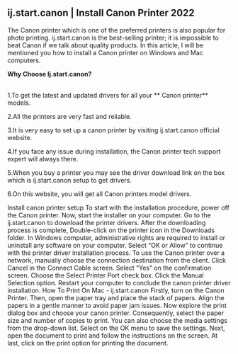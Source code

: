 ## ij.start.canon | Install Canon Printer 2022

The Canon printer which is one of the preferred printers is also popular for photo printing. ij.start.canon is the best-selling printer; it is impossible to beat Canon if we talk about quality products. In this article, I will be mentioned you how to install a Canon printer on Windows and Mac computers.

<b>Why Choose Ij.start.canon?</b>

<br>1.To get the latest and updated drivers for all your ** Canon printer** models.</br>

2.All the printers are very fast and reliable.

3.It is very easy to set up a canon printer by visiting ij.start.canon official website.

4.If you face any issue during installation, the Canon printer tech support expert will always there.

5.When you buy a printer you may see the driver download link on the box which is ij.start.canon setup to get drivers.

6.On this website, you will get all Canon printers model drivers.

Install canon printer setup
To start with the installation procedure, power off the Canon printer.
Now, start the installer on your computer.
Go to the ij.start.canon to download the printer drivers.
After the downloading process is complete,
Double-click on the printer icon in the Downloads folder.
In Windows computer, administrative rights are required to install or uninstall any software on your computer.
Select “OK or Allow” to continue with the printer driver installation process.
To use the Canon printer over a network, manually choose the connection destination from the client.
Click Cancel in the Connect Cable screen.
Select “Yes” on the confirmation screen.
Choose the Select Printer Port check box.
Click the Manual Selection option.
Restart your computer to conclude the canon printer driver installation.
How To Print On Mac - ij.start.canon
Firstly, turn on the Canon Printer.
Then, open the paper tray and place the stack of papers.
Align the papers in a gentle manner to avoid paper jam issues.
Now explore the print dialog box and choose your canon printer.
Consequently, select the paper size and number of copies to print.
You can also choose the media settings from the drop-down list.
Select on the OK menu to save the settings.
Next, open the document to print and follow the instructions on the screen.
At last, click on the print option for printing the document.
